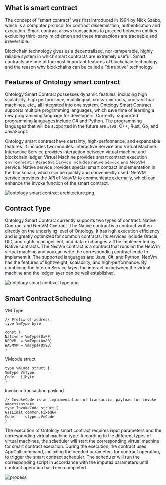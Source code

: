 
## What is smart contract

The concept of “smart contract” was first introduced in 1994 by Nick Szabo, which is a computer protocol for contract dissemination, authentication and execution. Smart contract allows transactions to proceed between entities excluding third-party middlemen and these transactions are traceable and irreversible.

Blockchain technology gives us a decentralized, non-tamperable, highly reliable system in which smart contracts are extremely useful. Smart contracts are one of the most important features of blockchain technology and the reason why blockchains can be called a “disruptive” technology.

## Features of Ontology smart contract

Ontology Smart Contract possesses dynamic features, including high scalability, high performance, multilingual, cross-contracts, cross-virtual-machines, etc., all integrated into one system. Ontology Smart Contract supports multiple programming languages, which save time of learning a new programming language for developers. Currently, supported programming languages include C# and Python. The programming languages that will be supported in the future are Java, C++, Rust, Go, and JavaScript.

Ontology smart contract have certainty, high-performance, and expandable features. It includes two modules: Interactive Service and Virtual Machine. Interactive Service provides interaction between virtual machine and blockchain ledger. Virtual Machine provides smart contract execution environment. Interactive Service includes native service and NeoVM service. Native service provides special smart contract implementation in the blockchain, which can be quickly and conveniently used. NeoVM service provides the API of NeoVM to communicate externally, which can enhance the invoke function of the smart contract. 


![ontology smart contract architecture.png](https://raw.githubusercontent.com/ontio/ontology-smartcontract/master/smart-contract-tutorial/images/smartcontract_architecture.png)



## Contract Type

Ontology Smart Contract currently supports two types of contract: Native Contract and NeoVM Contract. The Native contract is a contract written directly on the underlying level of Ontology. It has high execution efficiency and is greatly optimized for common contracts. Its services include Oracle, DID, and rights management, and data exchanges will be implemented by Native contracts. The NeoVm contract is a contract that runs on the NeoVm virtual machine and you can write the corresponding contract code to implement it. The supported languages are: Java, C#, and Python. NeoVm has the features of lightweight, scalability, and high-performance. By combining the Interop Service layer, the interaction between the virtual machine and the ledger layer can be well established.


![ontology smart contract type.png](https://raw.githubusercontent.com/ontio/ontology-smartcontract/master/smart-contract-tutorial/images/smartcontract_type.png)


## Smart Contract Scheduling

VM Type

```
// Prefix of address
type VmType byte

const (
Native = VmType(0xFF)
NEOVM  = VmType(0x80)
WASMVM = VmType(0x90)
)

```

VMcode struct


```
type VmCode struct {
VmType VmType
Code   []byte
}

```

Invoke a transaction payload

```
// InvokeCode is an implementation of transaction payload for invoke smartcontract
type InvokeCode struct {
GasLimit common.Fixed64
Code     stypes.VmCode
}

```

The execution of Ontology smart contract requires input parameters and the corresponding virtual machine type. According to the different types of virtual machines, the scheduler will start the corresponding virtual machine for smart contract execution. During the execution, the contract uses AppCall command, including the needed parameters for contract operation, to trigger the smart contract scheduler. The scheduler will run the corresponding script in accordance with the imputed parameters until contract operation has been completed.


![process](http://upload-images.jianshu.io/upload_images/150344-ac402b1c8eb3aa9a.jpeg?imageMogr2/auto-orient/strip%7CimageView2/2/w/1240)


